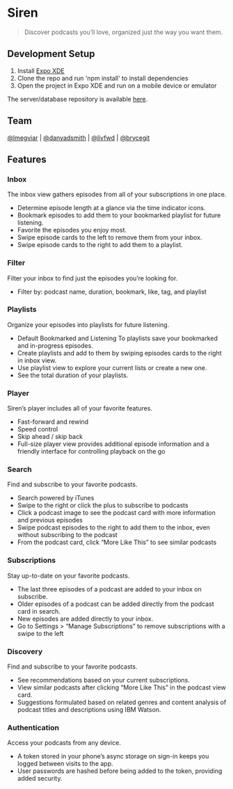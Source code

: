 # Siren
> Discover podcasts you’ll love, organized just the way you want them.

## Development Setup

1. Install [Expo XDE](https://docs.expo.io/versions/v16.0.0/introduction/installation.html)
2. Clone the repo and run 'npm install' to install dependencies  
3. Open the project in Expo XDE and run on a mobile device or emulator

The server/database repository is available [here](https://github.com/sailor-and-sirens/siren-server).

## Team
[@lmegviar](https://github.com/lmegviar) | [@danyadsmith](https://github.com/danyadsmith) | [@livfwd](https://github.com/livfwd) | [@brycegit](https://github.com/brycegit)

## Features

### Inbox
The inbox view gathers episodes from all of your subscriptions in one place.

- Determine episode length at a glance via the time indicator icons.
- Bookmark episodes to add them to your bookmarked playlist for future listening.
- Favorite the episodes you enjoy most.
- Swipe episode cards to the left to remove them from your inbox.
- Swipe episode cards to the right to add them to a playlist.

### Filter
Filter your inbox to find just the episodes you’re looking for.

- Filter by: podcast name, duration, bookmark, like, tag, and playlist

### Playlists
Organize your episodes into playlists for future listening.

- Default Bookmarked and Listening To playlists save your bookmarked and in-progress episodes.
- Create playlists and add to them by swiping episodes cards to the right in inbox view.
- Use playlist view to explore your current lists or create a new one.
- See the total duration of your playlists.

### Player
Siren’s player includes all of your favorite features.

- Fast-forward and rewind
- Speed control
- Skip ahead / skip back
- Full-size player view provides additional episode information and a friendly interface for controlling playback on the go

### Search
Find and subscribe to your favorite podcasts.

- Search powered by iTunes
- Swipe to the right or click the plus to subscribe to podcasts
- Click a podcast image to see the podcast card with more information and previous episodes
- Swipe podcast episodes to the right to add them to the inbox, even without subscribing to the podcast
- From the podcast card, click “More Like This” to see similar podcasts

### Subscriptions
Stay up-to-date on your favorite podcasts.

- The last three episodes of a podcast are added to your inbox on subscribe.
- Older episodes of a podcast can be added directly from the podcast card in search.
- New episodes are added directly to your inbox.
- Go to Settings > “Manage Subscriptions” to remove subscriptions with a swipe to the left

### Discovery
Find and subscribe to your favorite podcasts.

- See recommendations based on your current subscriptions.
- View similar podcasts after clicking “More Like This” in the podcast view card.
- Suggestions formulated based on related genres and content analysis of podcast titles and descriptions using IBM Watson.

### Authentication
Access your podcasts from any device.

- A token stored in your phone’s async storage on sign-in keeps you logged between visits to the app.
- User passwords are hashed before being added to the token, providing added security.
